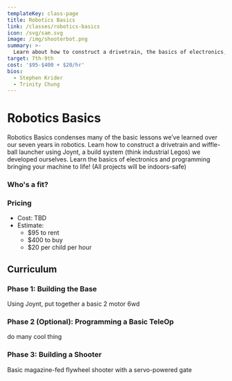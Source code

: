 ```yaml
---
templateKey: class-page
title: Robotics Basics
link: /classes/robotics-basics
icon: /svg/sam.svg
image: /img/shooterbot.png
summary: >-
  Learn about how to construct a drivetrain, the basics of electronics, and how to code your machine to life!
target: 7th-9th
cost: '$95-$400 + $20/hr'
bios:
  - Stephen Krider
  - Trinity Chung
---
```

# Robotics Basics
Robotics Basics condenses many of the basic lessons we’ve learned over our seven years in robotics. Learn how to construct a drivetrain and wiffle-ball launcher using Joynt, a build system (think industrial Legos) we developed ourselves. Learn the basics of electronics and programming bringing your machine to life! (All projects will be indoors-safe)

### Who's a fit?


### Pricing
* Cost: TBD
* Estimate:
  * $95 to rent
  * $400 to buy
  * $20 per child per hour

## Curriculum

### Phase 1: Building the Base
Using Joynt, put together a basic 2 motor 6wd

### Phase 2 (Optional): Programming a Basic TeleOp
do many cool thing

### Phase 3: Building a Shooter
Basic magazine-fed flywheel shooter with a servo-powered gate